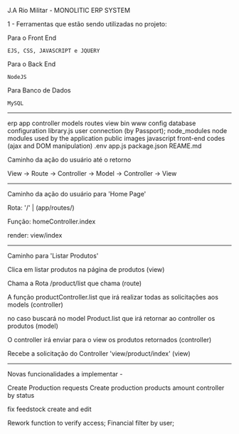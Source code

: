 J.A Rio Militar - MONOLITIC ERP SYSTEM

1 - Ferramentas que estão sendo utilizadas no projeto:

Para o Front End

	EJS, CSS, JAVASCRIPT e JQUERY

Para o Back End

	NodeJS

Para Banco de Dados
	
	MySQL

--------------------------------------------------

erp
	app
		controller
		models
		routes
		view
	bin
		www
	config
		database configuration
		library.js
		user connection (by Passport); 
	node_modules
		node modules used by the application
	public
		images
		javascript front-end codes (ajax and DOM manipulation)
	.env
	app.js
	package.json
	REAME.md


Caminho da ação do usuário até o retorno

View -> Route -> Controller -> Model -> Controller -> View

--------------------------------------------------

Caminho da ação do usuário para 'Home Page'

Rota: '/' | (app/routes/)

Função: homeController.index

render: view/index

---------------------------------------------------

Caminho para 'Listar Produtos'

Clica em listar produtos na página de produtos (view)

Chama a Rota /product/list que chama (route)

A função productController.list que irá realizar todas as solicitações aos models (controller)

no caso buscará no model Product.list que irá retornar ao controller os produtos (model)

O controller irá enviar para o view os produtos retornados (controller)

Recebe a solicitação do Controller 'view/product/index' (view)


---------------------------------------------------

Novas funcionalidades a implementar - 

Create Production requests
	Create production products amount controller by status

fix feedstock create and edit

Rework function to verify access;
Financial filter by user;